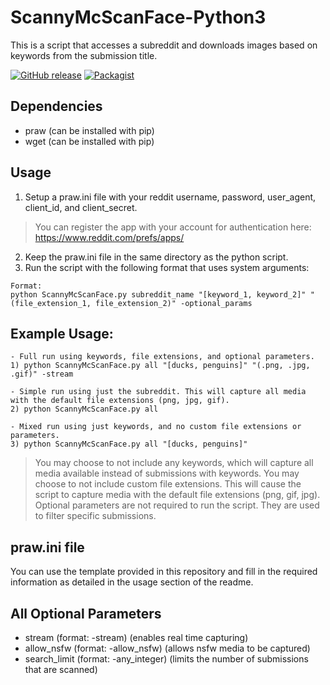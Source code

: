 # ScannyMcScanFace-Python3
This is a script that accesses a subreddit and downloads images based on keywords from the submission title.

[![GitHub release](https://img.shields.io/badge/Build-1.1-brightgreen.svg)](https://github.com/DuckBoss/ScannyMcScanFace-Python3/releases/latest)
[![Packagist](https://img.shields.io/badge/License-MIT-blue.svg)](https://github.com/DuckBoss/ScannyMcScanFace-Python3/blob/master/LICENSE)


## Dependencies
- praw (can be installed with pip)
- wget (can be installed with pip)

## Usage
1) Setup a praw.ini file with your reddit username, password, user_agent, client_id, and client_secret.
> You can register the app with your account for authentication here: https://www.reddit.com/prefs/apps/
2) Keep the praw.ini file in the same directory as the python script.
3) Run the script with the following format that uses system arguments:
```
Format:
python ScannyMcScanFace.py subreddit_name "[keyword_1, keyword_2]" "(file_extension_1, file_extension_2)" -optional_params
```

## Example Usage:
```
- Full run using keywords, file extensions, and optional parameters.
1) python ScannyMcScanFace.py all "[ducks, penguins]" "(.png, .jpg, .gif)" -stream
```
```
- Simple run using just the subreddit. This will capture all media with the default file extensions (png, jpg, gif).
2) python ScannyMcScanFace.py all
```
```
- Mixed run using just keywords, and no custom file extensions or parameters.
3) python ScannyMcScanFace.py all "[ducks, penguins]"
```
> You may choose to not include any keywords, which will capture all media available instead of submissions with keywords.
> You may choose to not include custom file extensions. This will cause the script to capture media with the default file extensions (png, gif, jpg).
> Optional parameters are not required to run the script. They are used to filter specific submissions.

## praw.ini file
You can use the template provided in this repository and fill in the required information as detailed in the usage section of the readme.

## All Optional Parameters
- stream (format: -stream) (enables real time capturing)
- allow_nsfw (format: -allow_nsfw) (allows nsfw media to be captured)
- search_limit (format: -any_integer) (limits the number of submissions that are scanned)
